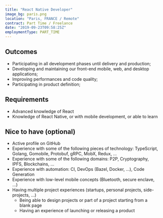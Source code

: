 ```yaml
---
title: "React Native Developer"
image_bg: paris.png
location: "Paris, FRANCE / Remote"
contract: Part Time / Freelance
date: "2019-09-23T09:58:25Z"
employmentType: PART_TIME
---
```


## Outcomes

* Participating in all development phases until delivery and production;
* Developing and maintaining our front-end mobile, web, and desktop applications;
* Improving performances and code quality;
* Participating in product definition;

## Requirements

* Advanced knowledge of React
* Knowledge of React Native, or with mobile development, or able to learn

## Nice to have (optional)

* Active profile on GitHub
* Experience with some of the following pieces of technology: TypeScript, Golang, Gomobile, Protobuf, gRPC, MobX, Redux, ...
* Experience with some of the following domains: P2P, Cryptography, IPFS, Blockchains, ...
* Experience with automation: CI, DevOps (Bazel, Docker, ...), Code Generation
* Experience with low-level mobile concepts (Bluetooth, secure enclave, ...)
* Having multiple project experiences (startups, personal projects, side-projects, ...)
  * Being able to design projects or part of a project starting from a blank page
  * Having an experience of launching or releasing a product
